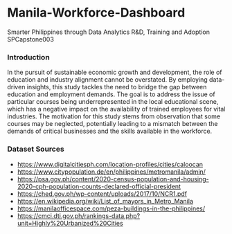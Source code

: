 # Manila-Workforce-Dashboard

Smarter Philippines through Data Analytics R&D, Training and Adoption </br>
SPCapstone003 </br>


### Introduction

In the pursuit of sustainable economic growth and development, the role of education and industry alignment cannot be overstated. By employing data-driven insights, this study tackles the need to bridge the gap between education and employment demands. The goal is to address the issue of particular courses being underrepresented in the local educational scene, which has a negative impact on the availability of trained employees for vital industries. The motivation for this study stems from observation that some courses may be neglected, potentially leading to a mismatch between the demands of critical businesses and the skills available in the workforce.


### Dataset Sources
* https://www.digitalcitiesph.com/location-profiles/cities/caloocan
* https://www.citypopulation.de/en/philippines/metromanila/admin/
* https://psa.gov.ph/content/2020-census-population-and-housing-2020-cph-population-counts-declared-official-president
* https://ched.gov.ph/wp-content/uploads/2017/10/NCR1.pdf
* https://en.wikipedia.org/wiki/List_of_mayors_in_Metro_Manila
* https://manilaofficespace.com/peza-buildings-in-the-philippines/
* https://cmci.dti.gov.ph/rankings-data.php?unit=Highly%20Urbanized%20Cities
